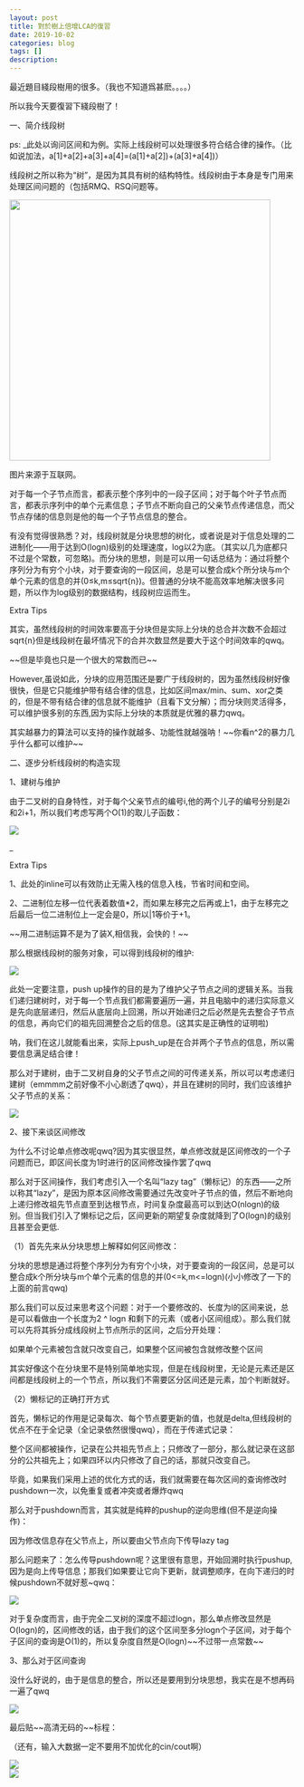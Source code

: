 ```yaml
---
layout: post
title: 對於樹上倍增LCA的復習
date: 2019-10-02
categories: blog
tags: []
description: 
---
```


最近題目綫段樹用的很多。（我也不知道爲甚麽。。。。）

所以我今天要復習下綫段樹了！


<p><span class="bjh-p">一、简介线段树<span class="bjh-br"></span></span></p><p><span class="bjh-p"><span class="bjh-br"></span></span></p><p><span class="bjh-p">ps: _此处以询问区间和为例。实际上线段树可以处理很多<span class="bjh-strong">符合结合律</span>的操作。（比如说加法，a[1]+a[2]+a[3]+a[4]=(a[1]+a[2])+(a[3]+a[4])）</span></p><p><span class="bjh-p"><span class="bjh-br"></span></span></p><p><span class="bjh-p">线段树之所以称为“树”，是因为其具有树的结构特性。线段树由于本身是专门用来处理区间问题的（包括RMQ、RSQ问题等。</span></p><p><span class="bjh-p"><span class="bjh-br"></span></span></p><div class="img-container"><img class="normal" width="461px" data-loadfunc=0 src="https://ss1.baidu.com/6ONXsjip0QIZ8tyhnq/it/u=3307176070,3760001161&amp;fm=173&amp;app=25&amp;f=JPEG?w=461&amp;h=240&amp;s=00324C32853A642142F1ECD1020030B2" data-loaded=0 /></div><p><span class="bjh-p"><span class="bjh-br"></span></span></p><p><span class="bjh-p">图片来源于互联网。</span></p><p><span class="bjh-p"><span class="bjh-br"></span></span></p><p><span class="bjh-p">对于每一个子节点而言，都表示整个序列中的一段子区间；对于每个叶子节点而言，都表示序列中的单个元素信息；子节点不断向自己的父亲节点传递信息，而父节点存储的信息则是他的每一个子节点信息的整合。</span></p><p><span class="bjh-p"><span class="bjh-br"></span></span></p><p><span class="bjh-p">有没有觉得很熟悉？对，<span class="bjh-strong">线段树就是分块思想的树化，或者说是对于信息处理的二进制化</span>——用于达到O(logn)级别的处理速度，log以2为底。（其实以几为底都只不过是个常数，可忽略)。而分块的思想，则是可以用一句话总结为：<span class="bjh-strong">通过将整个序列分为有穷个小块，对于要查询的一段区间，总是可以整合成k个所分块与m个单个元素的信息的并</span>(0≤k,m≤sqrt{n})。但普通的分块不能高效率地解决很多问题，所以作为log级别的数据结构，线段树应运而生。</span></p><p><span class="bjh-hr"></span></p><p><span class="bjh-p"><span class="bjh-br"></span></span></p><p><span class="bjh-p">Extra  Tips</span></p><p><span class="bjh-p"><span class="bjh-br"></span></span></p><p><span class="bjh-p">其实，虽然线段树的时间效率要高于分块但是实际上分块的总合并次数不会超过sqrt{n}但是线段树在最坏情况下的合并次数显然是要大于这个时间效率的qwq。</span></p><p><span class="bjh-p"><span class="bjh-br"></span></span></p><p><span class="bjh-p">~~但是毕竟也只是一个很大的常数而已~~</span></p><p><span class="bjh-p"><span class="bjh-br"></span></span></p><p><span class="bjh-p">However,虽说如此，分块的应用范围还是要广于线段树的，因为虽然线段树好像很快，但是它只能维护带有结合律的信息，比如区间max/min、sum、xor之类的，但是不带有结合律的信息就不能维护（且看下文分解）；而分块则灵活得多，可以维护很多别的东西,因为实际上分块的本质就是<span class="bjh-strong">优雅的暴力</span>qwq。</span></p><p><span class="bjh-p"><span class="bjh-br"></span></span></p><p><span class="bjh-p">其实越暴力的算法可以支持的操作就越多、功能性就越强呐！~~你看n^2的暴力几乎什么都可以维护~~</span></p><p><span class="bjh-hr"></span></p><p><span class="bjh-p"><span class="bjh-br"></span></span></p><p><span class="bjh-p">二、逐步分析线段树的构造实现</span></p><p><span class="bjh-p"><span class="bjh-br"></span></span></p><p><span class="bjh-p">1、建树与维护</span></p><p><span class="bjh-p"></span></p><p><span class="bjh-p">由于二叉树的自身特性，对于每个父亲节点的编号i,他的两个儿子的编号分别是2i和2i+1，所以我们考虑写两个O(1)的取儿子函数：</span></p><div class="img-container"><img class="large" data-loadfunc=0 src="https://ss1.baidu.com/6ONXsjip0QIZ8tyhnq/it/u=662819164,1650549400&amp;fm=173&amp;app=25&amp;f=JPEG?w=639&amp;h=122&amp;s=8DAA753249234B201EF5D1DA000050B2" data-loaded=0 /></div><p><span class="bjh-p">_</span></p><p><span class="bjh-p">Extra  Tips</span></p><p><span class="bjh-p"><span class="bjh-br"></span></span></p><p><span class="bjh-p">1、此处的inline可以有效防止无需入栈的信息入栈，节省时间和空间。</span></p><p><span class="bjh-p"><span class="bjh-br"></span></span></p><p><span class="bjh-p">2、二进制位左移一位代表着数值*2，而如果左移完之后再或上1，由于左移完之后最后一位二进制位上一定会是0，所以|1等价于+1。</span></p><p><span class="bjh-p"><span class="bjh-br"></span></span></p><p><span class="bjh-p">~~用二进制运算不是为了装X,相信我，会快的！~~</span></p><p><span class="bjh-p"><span class="bjh-br"></span></span></p><p><span class="bjh-p">那么根据线段树的服务对象，可以得到线段树的维护:</span></p><p><span class="bjh-p"><span class="bjh-br"></span></span></p><div class="img-container"><img class="large" data-loadfunc=0 src="https://ss0.baidu.com/6ONWsjip0QIZ8tyhnq/it/u=1580688807,1232241859&amp;fm=173&amp;app=25&amp;f=JPEG?w=640&amp;h=158&amp;s=0750E5334B634F2018F5A5DA000080B2" data-loaded=0 /></div><p><span class="bjh-p"><span class="bjh-br"></span></span></p><p><span class="bjh-p">此处一定要注意，push up操作的目的是为了<span class="bjh-strong">维护父子节点之间的逻辑关系</span>。当我们递归建树时，对于每一个节点我们都需要遍历一遍，并且电脑中的<span class="bjh-strong">递归实际意义是先向底层递归，然后从底层向上回溯</span>，所以开始递归之后必然是<span class="bjh-strong">先去整合子节点的信息</span>，再向它们的祖先回溯整合之后的信息。(这其实是正确性的证明啦)</span></p><p><span class="bjh-p"></span></p><p><span class="bjh-p">呐，我们在这儿就能看出来，实际上push_up是在合并两个子节点的信息，所以需要信息满足结合律！</span></p><p><span class="bjh-p"></span></p><p><span class="bjh-p">那么对于建树，由于二叉树自身的父子节点之间的可传递关系，所以可以考虑递归建树（emmmm之前好像不小心剧透了qwq），并且在建树的同时，我们应该维护父子节点的关系：</span></p><p><span class="bjh-p"></span></p><div class="img-container"><img class="large" data-loadfunc=0 src="https://ss0.baidu.com/6ONWsjip0QIZ8tyhnq/it/u=3677253522,4082723007&amp;fm=173&amp;app=25&amp;f=JPEG?w=640&amp;h=193&amp;s=055065330F624D204AF501DB000080B2" data-loaded=0 /></div><p><span class="bjh-p"></span></p><p><span class="bjh-p">2、接下来谈区间修改</span></p><p><span class="bjh-p"><span class="bjh-br"></span></span></p><p><span class="bjh-p">为什么不讨论单点修改呢qwq?因为其实很显然，单点修改就是区间修改的一个子问题而已，即区间长度为1时进行的区间修改操作罢了qwq</span></p><p><span class="bjh-p"><span class="bjh-br"></span></span></p><p><span class="bjh-p">那么对于区间操作，我们考虑引入一个名叫“lazy tag”（懒标记）的东西——之所以称其“lazy”，是因为原本区间修改需要通过先改变叶子节点的值，然后不断地向上递归修改祖先节点直至到达根节点，时间复杂度最高可以到达O(nlogn)的级别。但当我们引入了懒标记之后，区间更新的期望复杂度就降到了O(logn)的级别且甚至会更低.</span></p><p><span class="bjh-p"><span class="bjh-br"></span></span></p><p><span class="bjh-p">（1）首先先来从分块思想上解释如何区间修改：<span class="bjh-br"></span></span></p><p><span class="bjh-p"><span class="bjh-br"></span></span></p><p><span class="bjh-p">分块的思想是<span class="bjh-strong">通过将整个序列分为有穷个小块，对于要查询的一段区间，总是可以整合成k个所分块与m个单个元素的信息的并(0&lt;=k,m&lt;=logn)</span>(小小修改了一下的上面的前言qwq)</span></p><p><span class="bjh-p"><span class="bjh-br"></span></span></p><p><span class="bjh-p">那么我们可以反过来思考这个问题：对于一个要修改的、长度为l的区间来说，总是可以看做由一个长度为2 ^ logn 和剩下的元素（或者小区间组成）。那么我们就可以先将其拆分成线段树上节点所示的区间，之后分开处理：</span></p><p><span class="bjh-p"><span class="bjh-br"></span></span></p><p><span class="bjh-p"><span class="bjh-strong">如果单个元素被包含就只改变自己，如果整个区间被包含就修改整个区间</span></span></p><p><span class="bjh-p"></span></p><p><span class="bjh-p">其实好像这个在分块里不是特别简单地实现，但是在线段树里，无论是元素还是区间都是线段树上的一个节点，<span class="bjh-strong">所以我们不需要区分区间还是元素</span>，加个判断就好。</span></p><p><span class="bjh-p"></span></p><p><span class="bjh-p">（2）懒标记的正确打开方式</span></p><p><span class="bjh-p"></span></p><p><span class="bjh-p">首先，懒标记的作用是记录每次、每个节点要更新的值，也就是delta,但线段树的优点不在于全记录（全记录依然很慢qwq），而在于传递式记录：</span></p><p><span class="bjh-p"></span></p><p><span class="bjh-p"><span class="bjh-strong">整个区间都被操作，记录在公共祖先节点上；只修改了一部分，那么就记录在这部分的公共祖先上；如果四环以内只修改了自己的话，那就只改变自己。</span></span></p><p><span class="bjh-p"><span class="bjh-br"></span></span></p><p><span class="bjh-p">毕竟，如果我们采用上述的优化方式的话，我们就需要在每次区间的查询修改时pushdown一次，以免重复或者冲突或者爆炸qwq</span></p><p><span class="bjh-p"><span class="bjh-br"></span></span></p><p><span class="bjh-p">那么对于pushdown而言，其实就是纯粹的pushup的逆向思维(但不是逆向操作)：</span></p><p><span class="bjh-p"><span class="bjh-br"></span></span></p><p><span class="bjh-p">因为修改信息存在父节点上，所以要由父节点向下传导lazy tag</span></p><p><span class="bjh-p"><span class="bjh-br"></span></span></p><p><span class="bjh-p">那么问题来了：怎么传导pushdown呢？这里很有意思，开始回溯时执行pushup,因为是向上传导信息；那我们如果要让它向下更新，就调整顺序，在向下递归的时候pushdown不就好惹~qwq：</span></p><div class="img-container"><img class="large" data-loadfunc=0 src="https://ss2.baidu.com/6ONYsjip0QIZ8tyhnq/it/u=438560588,1176869395&amp;fm=173&amp;app=25&amp;f=JPEG?w=640&amp;h=627&amp;s=85706D33C90E664D56D580DA0000C0B2" data-loaded=0 /></div><p><span class="bjh-p"><span class="bjh-br"></span></span></p><p><span class="bjh-p">对于复杂度而言，由于完全二叉树的深度不超过logn，那么单点修改显然是O(logn)的，区间修改的话，由于我们的这个区间至多分logn个子区间，对于每个子区间的查询是O(1)的，所以复杂度自然是O(logn)~~不过带一点常数~~</span></p><p><span class="bjh-p"><span class="bjh-br"></span></span></p><p><span class="bjh-p">3、那么对于区间查询</span></p><p><span class="bjh-p"><span class="bjh-br"></span></span></p><p><span class="bjh-p">没什么好说的，由于是信息的整合，所以还是要用到分块思想，我实在是不想再码一遍了qwq</span></p><div class="img-container"><img class="large" data-loadfunc=0 src="https://ss1.baidu.com/6ONXsjip0QIZ8tyhnq/it/u=3398241274,3130704354&amp;fm=173&amp;app=25&amp;f=JPEG?w=640&amp;h=202&amp;s=85D065320B6249200AFDE9DA0000C0B2" data-loaded=0 /></div><p><span class="bjh-p"><span class="bjh-br"></span></span></p><p><span class="bjh-p">最后贴~~高清无码的~~标程：</span></p><p><span class="bjh-p"><span class="bjh-br"></span></span></p><p><span class="bjh-p">（还有，输入大数据一定不要用不加优化的cin/cout啊）</span></p><div class="img-container"><img class="large" data-loadfunc=0 src="https://ss2.baidu.com/6ONYsjip0QIZ8tyhnq/it/u=2423100404,4177251640&amp;fm=173&amp;app=25&amp;f=JPEG?w=640&amp;h=1047&amp;s=04526532090B404D585DA1DA0000C0B3" data-loaded=0 /></div><div class="img-container"><img class="large" data-loadfunc=0 src="https://ss1.baidu.com/6ONXsjip0QIZ8tyhnq/it/u=3784600897,2749988656&amp;fm=173&amp;app=25&amp;f=JPEG?w=640&amp;h=605&amp;s=05726532C91A424D507DA1DA000010B2" data-loaded=0 /></div><p><span class="bjh-hr"></span></p><p>
